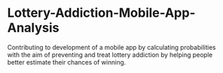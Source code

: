 # Lottery-Addiction-Mobile-App-Analysis
Contributing to development of a mobile app by calculating probabilities with the aim of preventing and treat lottery addiction by helping people better estimate their chances of winning.
